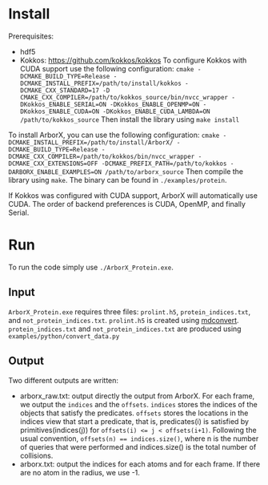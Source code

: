 # Install
Prerequisites:
 - hdf5
 - Kokkos: https://github.com/kokkos/kokkos
   To configure Kokkos with CUDA support use the following configuration:
    `cmake -DCMAKE_BUILD_TYPE=Release -DCMAKE_INSTALL_PREFIX=/path/to/install/kokkos -DCMAKE_CXX_STANDARD=17 -D CMAKE_CXX_COMPILER=/path/to/kokkos_source/bin/nvcc_wrapper -DKokkos_ENABLE_SERIAL=ON -DKokkos_ENABLE_OPENMP=ON -DKokkos_ENABLE_CUDA=ON -DKokkos_ENABLE_CUDA_LAMBDA=ON /path/to/kokkos_source`
   Then install the library using `make install`

To install ArborX, you can use the following configuration:
`cmake -DCMAKE_INSTALL_PREFIX=/path/to/install/ArborX/ -DCMAKE_BUILD_TYPE=Release -DCMAKE_CXX_COMPILER=/path/to/kokkos/bin/nvcc_wrapper -DCMAKE_CXX_EXTENSIONS=OFF -DCMAKE_PREFIX_PATH=/path/to/kokkos -DARBORX_ENABLE_EXAMPLES=ON /path/to/arborx_source`
Then compile the library using `make`. The binary can be found in
`./examples/protein`.

If Kokkos was configured with CUDA support, ArborX will automatically use CUDA.
The order of backend preferences is CUDA, OpenMP, and finally Serial.

# Run
To run the code simply use `./ArborX_Protein.exe`.
## Input
`ArborX_Protein.exe` requires three files: `prolint.h5`, `protein_indices.txt`,
and `not_protein_indices.txt`. `prolint.h5` is created using 
[mdconvert](https://www.mdtraj.org/1.9.7/mdconvert.html?highlight=mdconvert). 
`protein_indices.txt` and `not_protein_indices.txt` are produced using
`examples/python/convert_data.py`
## Output
Two different outputs are written:
 - arborx\_raw.txt: output directly the output from ArborX. For each frame, we
 output the `indices` and the `offsets`.  `indices` stores the indices of the objects 
 that satisfy the predicates. `offsets` stores the locations in the indices view that 
 start a predicate, that is, predicates(i) is satisfied by primitives(indices(j)) for 
 `offsets(i) <= j < offsets(i+1)`. Following the usual convention, `offsets(n) == indices.size()`, 
 where n is the number of queries that were performed and indices.size() is the total 
 number of collisions.
 - arborx.txt: output the indices for each atoms and for each frame. If there are no atom in the
 radius, we use -1.

